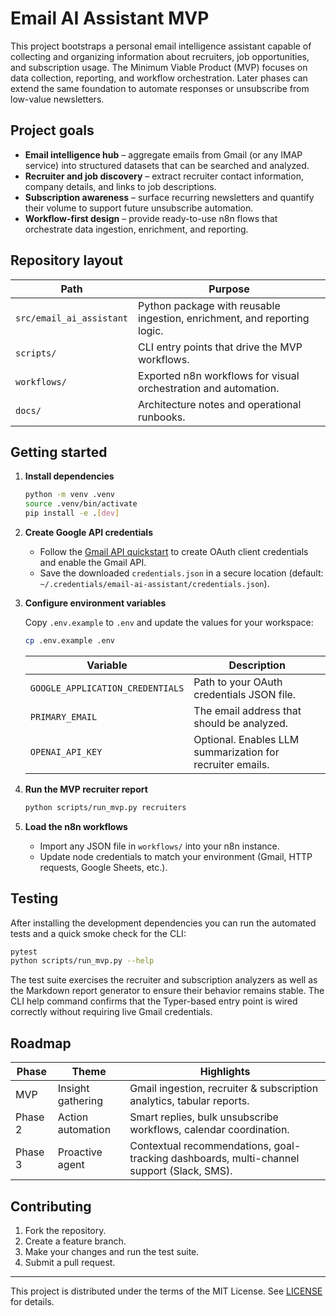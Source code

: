# Email AI Assistant MVP

This project bootstraps a personal email intelligence assistant capable of collecting and organizing information about recruiters, job opportunities, and subscription usage. The Minimum Viable Product (MVP) focuses on data collection, reporting, and workflow orchestration. Later phases can extend the same foundation to automate responses or unsubscribe from low-value newsletters.

## Project goals

* **Email intelligence hub** – aggregate emails from Gmail (or any IMAP service) into structured datasets that can be searched and analyzed.
* **Recruiter and job discovery** – extract recruiter contact information, company details, and links to job descriptions.
* **Subscription awareness** – surface recurring newsletters and quantify their volume to support future unsubscribe automation.
* **Workflow-first design** – provide ready-to-use n8n flows that orchestrate data ingestion, enrichment, and reporting.

## Repository layout

| Path | Purpose |
| ---- | ------- |
| `src/email_ai_assistant` | Python package with reusable ingestion, enrichment, and reporting logic. |
| `scripts/` | CLI entry points that drive the MVP workflows. |
| `workflows/` | Exported n8n workflows for visual orchestration and automation. |
| `docs/` | Architecture notes and operational runbooks. |

## Getting started

1. **Install dependencies**

   ```bash
   python -m venv .venv
   source .venv/bin/activate
   pip install -e .[dev]
   ```

2. **Create Google API credentials**
   * Follow the [Gmail API quickstart](https://developers.google.com/gmail/api/quickstart/python) to create OAuth client credentials and enable the Gmail API.
   * Save the downloaded `credentials.json` in a secure location (default: `~/.credentials/email-ai-assistant/credentials.json`).

3. **Configure environment variables**

   Copy `.env.example` to `.env` and update the values for your workspace:

   ```bash
   cp .env.example .env
   ```

   | Variable | Description |
   | -------- | ----------- |
   | `GOOGLE_APPLICATION_CREDENTIALS` | Path to your OAuth credentials JSON file. |
   | `PRIMARY_EMAIL` | The email address that should be analyzed. |
   | `OPENAI_API_KEY` | Optional. Enables LLM summarization for recruiter emails. |

4. **Run the MVP recruiter report**

   ```bash
   python scripts/run_mvp.py recruiters
   ```

5. **Load the n8n workflows**
   * Import any JSON file in `workflows/` into your n8n instance.
   * Update node credentials to match your environment (Gmail, HTTP requests, Google Sheets, etc.).

## Testing

After installing the development dependencies you can run the automated tests and a quick smoke check for the CLI:

```bash
pytest
python scripts/run_mvp.py --help
```

The test suite exercises the recruiter and subscription analyzers as well as the Markdown report generator to ensure
their behavior remains stable. The CLI help command confirms that the Typer-based entry point is wired correctly without
requiring live Gmail credentials.

## Roadmap

| Phase | Theme | Highlights |
| ----- | ----- | ---------- |
| MVP | Insight gathering | Gmail ingestion, recruiter & subscription analytics, tabular reports. |
| Phase 2 | Action automation | Smart replies, bulk unsubscribe workflows, calendar coordination. |
| Phase 3 | Proactive agent | Contextual recommendations, goal-tracking dashboards, multi-channel support (Slack, SMS). |

## Contributing

1. Fork the repository.
2. Create a feature branch.
3. Make your changes and run the test suite.
4. Submit a pull request.

---

This project is distributed under the terms of the MIT License. See [LICENSE](LICENSE) for details.

